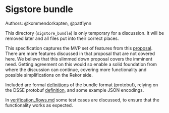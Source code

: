 # Sigstore bundle

Authors: @kommendorkapten, @patflynn

This directory (`sigstore_bundle`) is only temporary for a discussion.
It will be removed later and all files put into their correct places.

This specification captures the MVP set of features from this
[proposal](https://docs.google.com/document/d/1gucjOA_bGyRjK6TeaOI-X5GIUv8WsPzeMDMkq25Kv4Y/).
There are more features discussed in that proposal that are not
covered here. We believe that this slimmed down proposal covers the
imminent need. Getting agreement on this would so enable a solid
foundation from where the discussion can continue, covering more
functionality and possible simplifications on the Rekor side.

Included are formal [definitions](pb/) of the bundle format (protobuf),
relying on the DSSE protobuf
[definition](https://github.com/secure-systems-lab/dsse/blob/9c813476bd36de70a5738c72e784f123ecea16af/envelope.proto),
and some example JSON encodings.

In [verification_flows.md](verification_flows.md) some test cases are
discussed, to ensure that the functionality works as expected.
